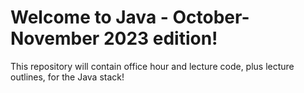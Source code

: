 # Welcome to Java - October-November 2023 edition!

This repository will contain office hour and lecture code, plus lecture outlines, for the Java stack!
